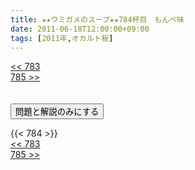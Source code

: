 ```yaml
---
title: ★★ウミガメのスープ★★784杯目　もんぺ味
date: 2011-06-18T12:00:00+09:00
tags: [2011年,オカルト板]
---
```

<div class="th_left"><a href="../783"><< 783</a></div>
<div class="th_right"><a href="../785">785 >></a></div>
<br><br>
<script src="../../js/cupsoup.js"></script>
<form>
<input type="button" value="問題と解説のみにする" onClick="toggleCupsoup()">
</form>
{{< 784 >}}
<div class="th_left"><a href="../783"><< 783</a></div>
<div class="th_right"><a href="../785">785 >></a></div>